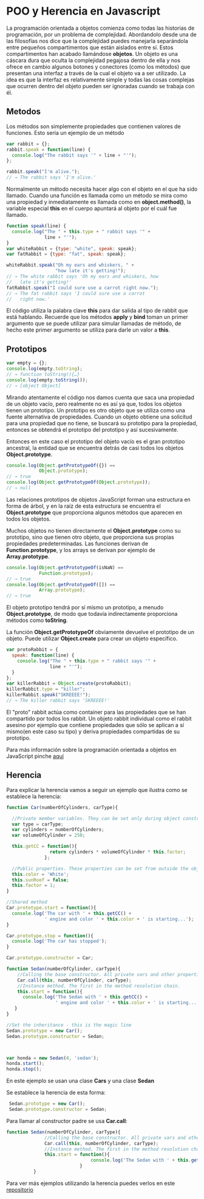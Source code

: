 # POO y Herencia en Javascript

La programación orientada a objetos comienza como todas las historias de programación, por un problema de complejidad. Abordandolo desde una de las filosofías nos dice que la complejidad puedes manejarla separándola entre pequeños compartimentos que están aislados entre sí. Estos compartimentos han acabado llamándose **objetos**.
Un objeto es una cáscara dura que oculta la complejidad pegajosa dentro de ella y nos ofrece en cambio algunos botones y conectores (como los métodos) que presentan una interfaz a través de la cual el objeto va a ser utilizado. La idea es que la interfaz es relativamente simple y todas las cosas complejas que ocurren dentro del objeto pueden ser ignoradas cuando se trabaja con él.

## Metodos

Los métodos son simplemente propiedades que contienen valores de funciones. Esto sería un ejemplo de un método

```js
var rabbit = {};
rabbit.speak = function(line) {
  console.log("The rabbit says '" + line + "'");
};

rabbit.speak("I'm alive.");
// → The rabbit says 'I'm alive.'
```
Normalmente un método necesita hacer algo con el objeto en el que ha sido llamado. Cuando una función es llamada como un método se mira como una propiedad y inmediatamente es llamada como en **object.method()**, la variable especial **this** en el cuerpo apuntará al objeto por el cuál fue llamado.

```js
function speak(line) {
  console.log("The " + this.type + " rabbit says '" +
              line + "'");
}
var whiteRabbit = {type: "white", speak: speak};
var fatRabbit = {type: "fat", speak: speak};

whiteRabbit.speak("Oh my ears and whiskers, " +
                  "how late it's getting!");
// → The white rabbit says 'Oh my ears and whiskers, how
//   late it's getting!'
fatRabbit.speak("I could sure use a carrot right now.");
// → The fat rabbit says 'I could sure use a carrot
//   right now.'
```

El código utiliza la palabra clave **this** para dar salida al tipo de rabbit que está hablando. Recuerde que los métodos **apply** y **bind** toman un primer argumento que se puede utilizar para simular llamadas de método, de hecho este primer argumento se utiliza para darle un valor a **this**.

## Prototipos

```js
var empty = {};
console.log(empty.toString);
// → function toString(){…}
console.log(empty.toString());
// → [object Object]
```
Mirando atentamente el código nos damos cuenta que saca una propiedad de un objeto vacío, pero realmente no es así ya que, todos los objetos tienen un prototipo. Un prototipo es otro objeto que se utiliza como una fuente alternativa de propiedades. Cuando un objeto obtiene una solicitud para una propiedad que no tiene, se buscará su prototipo para la propiedad, entonces se obtendrá el prototipo del prototipo y así sucesivamente.

Entonces en este caso el prototipo del objeto vacío es el gran prototipo ancestral, la entidad que se encuentra detrás de casi todos los objetos **Object.prototype**.

```js
console.log(Object.getPrototypeOf({}) ==
            Object.prototype);
// → true
console.log(Object.getPrototypeOf(Object.prototype));
// → null
```

Las relaciones prototipos de objetos JavaScript forman una estructura en forma de árbol, y en la raíz de esta estructura se encuentra el **Object.prototype** que proporciona algunos métodos que aparecen en todos los objetos.

Muchos objetos no tienen directamente el **Object.prototype** como su prototipo, sino que tienen otro objeto, que proporciona sus propias propiedades predeterminadas. Las funciones derivan de **Function.prototype**, y los arrays se derivan por ejemplo de **Array.prototype**.

```js
console.log(Object.getPrototypeOf(isNaN) ==
            Function.prototype);
// → true
console.log(Object.getPrototypeOf([]) ==
            Array.prototype);
// → true
```
El objeto prototipo tendrá por sí mismo un prototipo, a menudo **Object.prototype**, de modo que todavía indirectamente proporciona métodos como **toString**.

La función **Object.getPrototypeOf** obviamente devuelve el prototipo de un objeto. Puede utilizar **Object.create** para crear un objeto específico.

```js
var protoRabbit = {
  speak: function(line) {
    console.log("The " + this.type + " rabbit says '" +
                line + "'");
  }
};
var killerRabbit = Object.create(protoRabbit);
killerRabbit.type = "killer";
killerRabbit.speak("SKREEEE!");
// → The killer rabbit says 'SKREEEE!'
```
El "proto" rabbit actúa como container para las propiedades que se han compartido por todos los rabbit. Un objeto rabbit individual como el rabbit asesino por ejemplo que contiene propiedades que sólo se aplican a sí mismo(en este caso su tipo) y deriva propiedades compartidas de su prototipo.

Para más información sobre la programación orientada a objetos en JavaScript pinche [aquí](http://eloquentjavascript.net/06_object.html)

## Herencia

Para explicar la herencia vamos a seguir un ejemplo que ilustra como se establece la herencia:

```js
function Car(numberOfCylinders, carType){

  //Private member variables. They can be set only during object construction.
  var type = carType;
  var cylinders = numberOfCylinders;
  var volumeOfCylinder = 250;

  this.getCC = function(){
                return cylinders * volumeOfCylinder * this.factor;
              };

  //Public properties. These properties can be set from outside the object.
  this.color = 'White';
  this.sunRoof = false;
  this.factor = 1;
}

//Shared method
Car.prototype.start = function(){
  console.log('The car with ' + this.getCC() + 
              ' engine and color ' + this.color + ' is starting...');
}

Car.prototype.stop = function(){
  console.log('The car has stopped');
}

Car.prototype.constructor = Car;

function Sedan(numberOfCylinder, carType){
    //Calling the base constructor. All private vars and other properties are initialized. 
    Car.call(this, numberOfCylinder, carType);
    //Instance method. The first in the method resolution chain.
    this.start = function(){
      console.log('The Sedan with ' + this.getCC() + 
                  ' engine and color ' + this.color + ' is starting...');
   }
}

//Set the inheritance - this is the magic line
Sedan.prototype = new Car();
Sedan.prototype.constructor = Sedan;



var honda = new Sedan(4, 'sedan');
honda.start();
honda.stop();
```
En este ejemplo se usan una clase **Cars** y una clase **Sedan**

Se establece la herencia de esta forma:

```js
 Sedan.prototype = new Car();
 Sedan.prototype.constructor = Sedan;
```
Para llamar al constructor padre se usa **Car.call**:

```js
function Sedan(numberOfCylinder, carType){
              //Calling the base constructor. All private vars and other properties are initialized. 
              Car.call(this, numberOfCylinder, carType);
              //Instance method. The first in the method resolution chain.
              this.start = function(){
                               console.log('The Sedan with ' + this.getCC() + ' engine and color ' + this.color + ' is starting...');
                           }
          }
```

Para ver más ejemplos utilizando la herencia puedes verlos en este [repositorio](https://github.com/SYTW/js-inheritance-examples)
